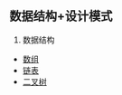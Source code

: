 
## 数据结构+设计模式
1. 数据结构
+ [数组](https://lvpangpang.github.io/document-library/数据结构+设计模式/数据结构/数组)
+ [链表](https://lvpangpang.github.io/document-library/数据结构+设计模式/数据结构/链表)
+ [二叉树](https://lvpangpang.github.io/document-library/数据结构+设计模式/数据结构/二叉树)
